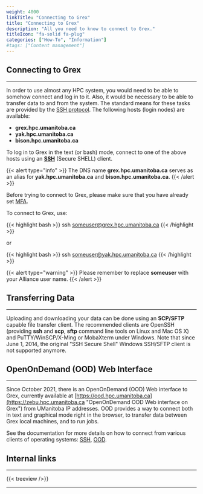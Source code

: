 ```yaml
---
weight: 4000
linkTitle: "Connecting to Grex"
title: "Connecting to Grex"
description: "All you need to know to connect to Grex."
titleIcon: "fa-solid fa-plug"
categories: ["How-To", "Information"]
#tags: ["Content management"]
---
```


## Connecting to Grex
---

In order to use almost any HPC system, you would need to be able to somehow connect and log in to it. Also, it would be necessary to be able to transfer data to and from the system. The standard means for these tasks are provided by the [SSH protocol](https://en.wikipedia.org/wiki/Secure_Shell "Secure Shell"). The following hosts (login nodes) are available:

 * **grex.hpc.umanitoba.ca** 
 * **yak.hpc.umanitoba.ca**
 * **bison.hpc.umanitoba.ca**

<!--
 * bison.hpc.umanitoba.ca
 * tatanka.hpc.umanitoba.ca
-->

To log in to Grex in the text (or bash) mode, connect to one of the above hosts using an [**SSH**](./ssh/) (Secure SHELL) client. 

{{< alert type="info" >}}
The DNS name **grex.hpc.umanitoba.ca** serves as an alias for **yak.hpc.umanitoba.ca** and **bison.hpc.umanitoba.ca**. 
{{< /alert >}}

<!--
The DNS name **grex.hpc.umanitoba.ca** serves as an alias for two login nodes: **bison.hpc.umanitoba.ca** and **tatanka.hpc.umanitoba.ca** . These two login nodes are the original login nodes, and can be used for accessing the system as well as building software that has to run on older compute nodes (Intel SSE4.2 instructions or earlier).
-->

Before trying to connect to Grex, please make sure that you have already set [MFA](connecting/mfa).

To connect to Grex, use:

{{< highlight bash >}}
ssh someuser@grex.hpc.umanitoba.ca
{{< /highlight >}}

<!--
Since early 2021, a new login node, **yak.hpc.umanitoba.ca** is available to access and build software that uses new Intel AVX2, AVX512 CPU instructions. **Yak** is not part of the **grex.hpc.umanitoba.ca** alias, so users would want to specify this host directly. As of 2024, the majority of users would likely use **Yak**.
-->

or

{{< highlight bash >}}
ssh someuser@yak.hpc.umanitoba.ca
{{< /highlight >}}

{{< alert type="warning" >}}
Please remember to replace __someuser__ with your Alliance user name.
{{< /alert >}}

## Transferring Data
---

Uploading and downloading your data can be done using an **SCP/SFTP** capable file transfer client. The recommended clients are OpenSSH (providing **ssh** and **scp**, **sftp** command line tools on Linux and Mac OS X) and PuTTY/WinSCP/X-Ming or MobaXterm under Windows. Note that since June 1, 2014, the original "SSH Secure Shell" Windows SSH/SFTP client is not supported anymore.

<!--
## X2Go
---

Since Dec. 2015, support has been provided for the graphical mode connection to Grex using [**X2Go**](connecting/x2go).

[X2Go](https://wiki.x2go.org/doku.php/download:start "X2Go") remote desktop clients are available for Windows, Mac OS X and Windows. When creating a new session, please choose either of the supported desktop environments: **"OPENBOX"** or **"ICEWM"** in the "Session type" menu. The same  login/password should be used as for SSH text based connections. 
-->

## OpenOnDemand (OOD) Web Interface
---

Since October 2021, there is an OpenOnDemand (OOD) Web interface to Grex, currently available at [https://ood.hpc.umanitoba.ca](https://zebu.hpc.umanitoba.ca "OpenOnDemand OOD Web interface on Grex") from UManitoba IP addresses. OOD provides a way to connect both in text and graphical mode right in the browser, to transfer data between Grex local machines, and to run jobs.

See the documentation for more details on how to connect from various clients of operating systems: [SSH](connecting/ssh), [OOD](connecting/ood).

<!--
See the documentation for more details on how to connect from various clients of operating systems: [SSH](connecting/ssh), [X2Go](connecting/x2go), [OOD](connecting/ood).
-->

## Internal links
---

{{< treeview />}}

---

<!-- Changes and update:
* Last reviewed on: Apr 29, 2024.
* Apr 29, 2024: Removed X2Go -  kept as a hidden file
-->
